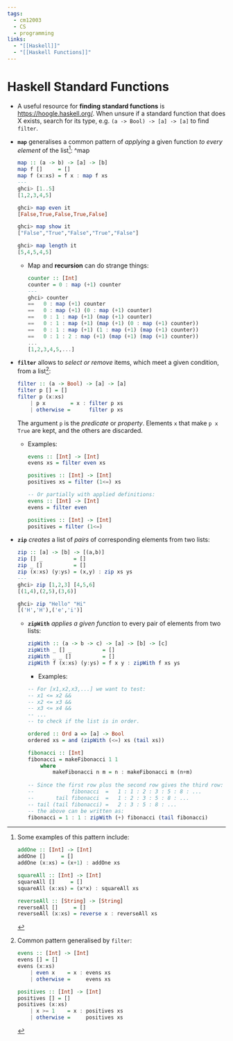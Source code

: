 ```yaml
---
tags:
  - cm12003
  - CS
  - programming
links:
  - "[[Haskell]]"
  - "[[Haskell Functions]]"
---
```

# Haskell Standard Functions
- A useful resource for **finding standard functions** is https://hoogle.haskell.org/. When unsure if a standard function that does X exists, search for its type, e.g. `(a -> Bool) -> [a] -> [a]` to find `filter`.

- **`map`** generalises a common pattern of *applying* a given function *to every element* of the list[^map-eg]:
    ^map
    ```haskell
    map :: (a -> b) -> [a] -> [b]
    map f []     = []
    map f (x:xs) = f x : map f xs
    ---
    ghci> [1..5]
    [1,2,3,4,5]

    ghci> map even it
    [False,True,False,True,False]

    ghci> map show it
    ["False","True","False","True","False"]

    ghci> map length it
    [5,4,5,4,5]
    ``` 
    - Map and **recursion** can do strange things:
         ```haskell
        counter :: [Int]
        counter = 0 : map (+1) counter
        --- 
        ghci> counter
        ==   0 : map (+1) counter
        ==   0 : map (+1) (0 : map (+1) counter)
        ==   0 : 1 : map (+1) (map (+1) counter)
        ==   0 : 1 : map (+1) (map (+1) (0 : map (+1) counter))
        ==   0 : 1 : map (+1) (1 : map (+1) (map (+1) counter))
        ==   0 : 1 : 2 : map (+1) (map (+1) (map (+1) counter)) 
        ...
        [1,2,3,4,5,...]
        ```

- **`filter`** allows to *select or remove* items, which meet a given condition, from a list[^filter-eg]:
    ```haskell
    filter :: (a -> Bool) -> [a] -> [a]
    filter p [] = []
    filter p (x:xs)
        | p x        = x : filter p xs
        | otherwise =      filter p xs
    ```
    The argument `p` is the *predicate* or *property*. Elements `x` that make `p x` `True` are kept, and the others are discarded.
    - Examples:
        ```haskell
        evens :: [Int] -> [Int]
        evens xs = filter even xs

        positives :: [Int] -> [Int]
        positives xs = filter (1<=) xs

        -- Or partially with applied definitions:
        evens :: [Int] -> [Int]
        evens = filter even

        positives :: [Int] -> [Int]
        positives = filter (1<=)
        ```

- **`zip`** *creates* a list of *pairs* of corresponding elements from two lists:
    ```haskell
    zip :: [a] -> [b] -> [(a,b)]
    zip [] _          = []
    zip _ []          = []
    zip (x:xs) (y:ys) = (x,y) : zip xs ys
    ---
    ghci> zip [1,2,3] [4,5,6]
    [(1,4),(2,5),(3,6)]

    ghci> zip "Hello" "Hi"
    [('H','H'),('e','i')]
    ```
    - **`zipWith`** *applies a given function* to every pair of elements from two lists:
        ```haskell
        zipWith :: (a -> b -> c) -> [a] -> [b] -> [c]
        zipWith _ [] _          = []
        zipWith _ _ []          = []
        zipWith f (x:xs) (y:ys) = f x y : zipWith f xs ys
        ```
        - Examples:
        ```haskell
        -- For [x1,x2,x3,...] we want to test:
        -- x1 <= x2 &&
        -- x2 <= x3 &&
        -- x3 <= x4 &&
        -- ...
        -- to check if the list is in order.

        ordered :: Ord a => [a] -> Bool
        ordered xs = and (zipWith (<=) xs (tail xs))
        ```
        ```haskell
        fibonacci :: [Int]
        fibonacci = makeFibonacci 1 1
            where
                makeFibonacci n m = n : makeFibonacci m (n+m)
         
        -- Since the first row plus the second row gives the third row:
        --            fibonacci  =   1 : 1 : 2 : 3 : 5 : 8 : ...
        --       tail fibonacci  =   1 : 2 : 3 : 5 : 8 : ...
        -- tail (tail fibonacci) =   2 : 3 : 5 : 8 : ...
        -- the above can be written as:
        fibonacci = 1 : 1 : zipWith (+) fibonacci (tail fibonacci)
        ```


[^map-eg]: Some examples of this pattern include:
    ```haskell
    addOne :: [Int] -> [Int]
    addOne []     = []
    addOne (x:xs) = (x+1) : addOne xs

    squareAll :: [Int] -> [Int]
    squareAll []     = []
    squareAll (x:xs) = (x*x) : squareAll xs

    reverseAll :: [String] -> [String]
    reverseAll []     = []
    reverseAll (x:xs) = reverse x : reverseAll xs
    ```

[^filter-eg]: Common pattern generalised by `filter`:
    ```haskell
    evens :: [Int] -> [Int]
    evens [] = []
    evens (x:xs)
        | even x    = x : evens xs
        | otherwise =     evens xs

    positives :: [Int] -> [Int]
    positives [] = []
    positives (x:xs)
        | x >= 1    = x : positives xs
        | otherwise =     positives xs
    ```
